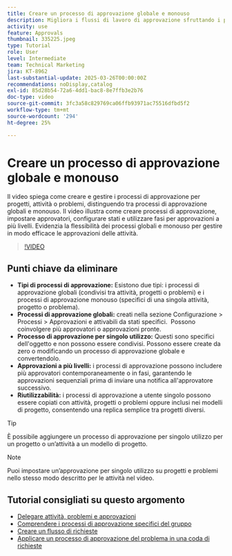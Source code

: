 ```yaml
---
title: Creare un processo di approvazione globale e monouso
description: Migliora i flussi di lavoro di approvazione sfruttando i processi di approvazione globali e monouso per attività, progetti o problemi, implementando approvazioni in più livelli e promuovendo l’efficienza tramite la riutilizzabilità nei modelli di progetto.
activity: use
feature: Approvals
thumbnail: 335225.jpeg
type: Tutorial
role: User
level: Intermediate
team: Technical Marketing
jira: KT-8962
last-substantial-update: 2025-03-26T00:00:00Z
recommendations: noDisplay,catalog
exl-id: 85d28b54-72a6-4dd1-bac8-8e7ffb3e2b76
doc-type: video
source-git-commit: 3fc3a58c829769ca06ffb93971ac75516dfbd5f2
workflow-type: tm+mt
source-wordcount: '294'
ht-degree: 25%

---
```


# Creare un processo di approvazione globale e monouso

Il video spiega come creare e gestire i processi di approvazione per progetti, attività o problemi, distinguendo tra processi di approvazione globali e monouso.
Il video illustra come creare processi di approvazione, impostare approvatori, configurare stati e utilizzare fasi per approvazioni a più livelli.
&#x200B;Evidenzia la flessibilità dei processi globali e monouso per gestire in modo efficace le approvazioni delle attività.

>[!VIDEO](https://video.tv.adobe.com/v/335225/?quality=12&learn=on&enablevpops)

## Punti chiave da eliminare

* **Tipi di processi di approvazione:** Esistono due tipi: i processi di approvazione globali (condivisi tra attività, progetti o problemi) e i processi di approvazione monouso (specifici di una singola attività, progetto o problema).
* **Processi di approvazione globali:** creati nella sezione Configurazione > Processi > Approvazioni e attivabili da stati specifici. &#x200B; Possono coinvolgere più approvatori o approvazioni pronte.
* **Processo di approvazione per singolo utilizzo:** Questi sono specifici dell&#39;oggetto e non possono essere condivisi. &#x200B; Possono essere create da zero o modificando un processo di approvazione globale e convertendolo.
* **Approvazioni a più livelli:** i processi di approvazione possono includere più approvatori contemporaneamente o in fasi, garantendo le approvazioni sequenziali prima di inviare una notifica all&#39;approvatore successivo.
* **Riutilizzabilità:** i processi di approvazione a utente singolo possono essere copiati con attività, progetti o problemi oppure inclusi nei modelli di progetto, consentendo una replica semplice tra progetti diversi.


>[!TIP]
>
>È possibile aggiungere un processo di approvazione per singolo utilizzo per un progetto o un’attività a un modello di progetto.

>[!NOTE]
>
>Puoi impostare un’approvazione per singolo utilizzo su progetti e problemi nello stesso modo descritto per le attività nel video.



## Tutorial consigliati su questo argomento

* [Delegare attività, problemi e approvazioni](/help/manage-work/approval-processes-and-milestone-paths/delegate-approvals.md)
* [Comprendere i processi di approvazione specifici del gruppo](/help/administration-and-setup/approval-processes-and-milestone-paths/group-specific-approval-processes.md)
* [Creare un flusso di richieste](/help/manage-work/request-queues/create-a-request-flow.md)
* [Applicare un processo di approvazione del problema in una coda di richieste](/help/manage-work/approval-processes-and-milestone-paths/apply-an-issue-approval-process-in-a-request-queue.md)

